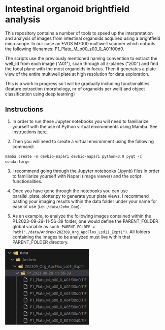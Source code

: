 <h1>Intestinal organoid brightfield analysis</h1>

This repository contains a number of tools to speed up the interpretation and analysis of images from intestinal organoids acquired using a brightfield microscope. In our case an EVOS M7000 multiwell scanner which outputs the following filenames: P1_Plate_M_p00_z00_0_A01f00d0. 

The scripts use the previously mentioned naming convention to extract the well_id from each image ("A01"), scan through all z-planes ("z00") and find the focal plane with the most organoids in focus. Then it generates a plate view of the entire multiwell plate at high resolution for data exploration.

This is a work in progress so I will be gradually including functionalities (feature extraction (morphology, nr of organoids per well) and object classification using deep learning)

<h2>Instructions</h2>

1. In order to run these Jupyter notebooks you will need to familiarize yourself with the use of Python virtual environments using Mamba. See instructions [here](https://biapol.github.io/blog/mara_lampert/getting_started_with_mambaforge_and_python/readme.html).

2. Then you will need to create a virtual environment using the following command:

<code>mamba create -n devbio-napari devbio-napari python=3.9 pyqt -c conda-forge</code>

3. I recommend going through the Jupyter notebooks (.ipynb) files in order to familiarize yourself with Napari (image viewer) and the script functionalities.

4. Once you have gone through the notebooks you can use parallel_plate_plotter.py to generate your plate views. I recommend pasting your imaging results within the data folder under your name for ease of use (i.e.<code>./data/John_Doe</code>). 

5. As an example, to analyze the following images contained within the P1.2023-09-29-11-56-39 folder, one would define the PARENT_FOLDER global variable as such: <code>PARENT_FOLDER = Path("./data/Andrew/202309_Org_ApcFlox_Lsd1i_Expt1")</code>. All folders containing the images to be analyzed must live within that PARENT_FOLDER directory.

![filepath](./images/filepath.png)
